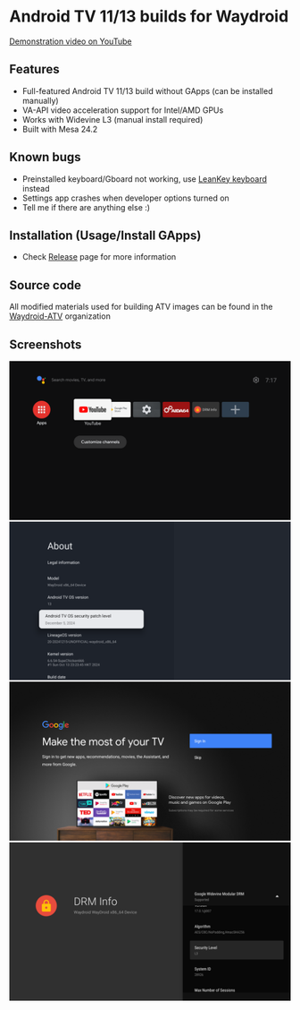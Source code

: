 # Android TV 11/13 builds for Waydroid
[Demonstration video on YouTube](https://www.youtube.com/watch?v=NK1xxoJpPkQ)
## Features
- Full-featured Android TV 11/13 build without GApps (can be installed manually)
- VA-API video acceleration support for Intel/AMD GPUs
- Works with Widevine L3 (manual install required)
- Built with Mesa 24.2

## Known bugs
- Preinstalled keyboard/Gboard not working, use [LeanKey keyboard](https://github.com/yuliskov/LeanKeyKeyboard) instead
- Settings app crashes when developer options turned on
- Tell me if there are anything else :)

## Installation (Usage/Install GApps)
- Check [Release](https://github.com/supechicken/waydroid-androidtv-build/releases/latest) page for more information

## Source code
All modified materials used for building ATV images can be found in the [Waydroid-ATV](https://github.com/Waydroid-ATV) organization

## Screenshots
<img width="750" alt="Homescreen" src="screenshots/homescreen.png" />
<img width="750" alt="Settings UI" src="screenshots/settings-ui.png" />
<img width="750" alt="Google account login prompt" src="screenshots/google-login-prompt.png" />
<img width="750" alt="Widevine DRM" src="screenshots/widevine-drm.png" />
